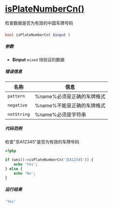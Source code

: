 [isPlateNumberCn()](http://twinh.github.io/widget/api/isPlateNumberCn)
======================================================================

检查数据是否为有效的中国车牌号码

### 
```php
bool isPlateNumberCn( $input )
```

##### 参数
* **$input** `mixed` 待验证的数据

##### 错误信息
| **名称**              | **信息**                                                       | 
|-----------------------|----------------------------------------------------------------|
| `pattern`             | %name%必须是正确的车牌格式                                     |
| `negative`            | %name%不能是正确的车牌格式                                     |
| `notString`           | %name%必须是字符串                                             |

##### 代码范例
检查"京A12345"是否为有效的车牌号码
```php
<?php
 
if (wei()->isPlateNumberCn('京A12345')) {
    echo 'Yes';
} else {
    echo 'No';
}
```
##### 运行结果
```php
'Yes'
```
